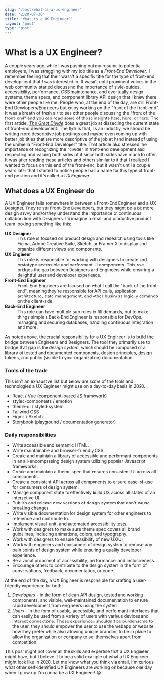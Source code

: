 ```yaml
---
slug: '/post/what-is-a-ux-engineer'
date: '2020-07-30'
title: 'What is a UX Engineer?'
layout: 'post'
type: 'post'
---
```


# What is a UX Engineer?

A couple years ago, while I was pushing out my resume to potential employers, I was struggling with my job title as a _Front-End Developer_. I remember feeling that their wasn't a specific title for the type of front-end development that _I_ was interested in. It wasn't until prominent voices in the web community started discussing the importance of style-guides, accessibility, performance, CSS maintenance, and eventually design systems, theme specs, and component library API design that I knew there were other people like me. People who, at the end of the day, are still Front-End Developers/Engineers but enjoy working on the "front of the front-end". It was a breath of fresh air to see other people discussing the "front of the front-end" and you can read some of those insights [here](https://css-tricks.com/the-great-divide/), [here](https://medium.com/webtraining/what-is-a-front-end-architect-12a955f96363), or [here](https://bradfrost.com/blog/post/frontend-design-react-and-a-bridge-over-the-great-divide/). The first article, [_The Great Divide_](https://css-tricks.com/the-great-divide/) does a great job at dissecting the current state of front-end development. The tl;dr is that, as an industry, we should be writing more descriptive job postings and maybe even coming up with better job titles that are more descriptive of the job at hand instead of using the umbrella "Front-End Developer" title. That article also stressed the importance of recognizing the "divide" in front-end development and respecting and valuing both sides of it since both sides have much to offer. It was after reading these articles and others similar to it that I realized I wanted to focus on this end of the front-end, but it wasn't until a couple years later that I started to notice people had a name for this type of front-end position and it's called a _UX Engineer_.

## What does a UX Engineer do

A UX Engineer falls somewhere in between a Front-End Engineer and a UX Designer. They're still Front-End Developers, but they might be a bit more design savvy and/or they understand the importance of continuous collaboration with Designers. I'd imagine a small and productive product team looking something like this:

<dl>
  <dt><strong>UX Designer</strong></dt>
  <dd>This role is focused on product design and research using tools like Figma, Adobe Creative Suite, Sketch, or Framer X to display and organize different views and components.</dd>
  <dt><strong>UX Engineer</strong></dt>
  <dd>This role is responsible for working with designers to create and prototype accessible and performant UI components. This role bridges the gap between Designers and Engineers while ensuring a delightful user and developer experience.</dd>
  <dt><strong>Front-End Engineer</strong></dt>
  <dd>Front-End Engineers are focused on what I call the "back of the front-end", meaning they're responsible for API calls, application architecture, state management, and other business logic-y demands on the client-side.</dd>
  <dt><strong>Back-End Engineer</strong></dt>
  <dd>This role can have multiple sub roles to fill demands, but to make things simple a Back-End Engineer is responsible for DevOps, managing and securing databases, handling continuous integration and more. </dd>
</dl>

As noted above, the crucial responsibility for a UX Engineer is to build the bridge between Engineers and Designers. The tool they primarily use to bridge that gap is the _design system_, which should be composed of a library of tested and documented components, design principles, design tokens, and public (visible to your organization) documentation.

### Tools of the trade

This isn't an exhaustive list but below are _some_ of the tools and technologies a UX Engineer might use on a day-to-day basis in 2020.

- React / Vue (component-based JS framework)
- styled-components / emotion
- theme-ui / styled-system
- Tailwind CSS
- Figma / Sketch
- Storybook (playground / documentation generator)

### Daily responsibilities

- Write accessible and semantic HTML.
- Write maintainable and browser-friendly CSS.
- Create and maintain a library of accessible and performant components in an all-encompassing design system utilizing popular Javascript frameworks.
- Create and maintain a theme spec that ensures consistent UI across all components.
- Create a consistent API across all components to ensure ease-of-use for consumers of design system.
- Manage component state to effectively build UX across all states of an interactive UI.
- Publish and release new versions of design system that don't cause breaking changes.
- Write visible documentation for design system for other engineers to reference and contribute to.
- Implement visual, unit, and automated accessibility tests.
- Work with designers to make sure theme spec covers all brand guidelines, including animations, colors, and typography.
- Work with designers to ensure feasibility of new UX/UI
- Work with engineers and consumers of design system to remove any pain points of design system while ensuring a quality developer experience.
- Be a vocal proponent of accessibility, performance, and inclusiveness.
- Encourage others to contribute to the design system in the form of conversations, feedback, documentation, or code.

At the end of the day, a UX Engineer is responsible for crafting a user-friendly experience for both:

1. _Developers_ - in the form of clean API design, tested and working components, and visible, well-maintained documentation to ensure rapid development from engineers using the system.
2. _Users_ - in the form of usable, accessible, and performant interfaces that can easily be used from a variety of users with various devices and internet connections. These experiences shouldn't be burdensome to the user, they should empower the user to use the webapp or website how they prefer while also allowing unique branding to be in place to allow the organization or company to set themselves apart from competition.

This post might not cover all the skills and expertise that a UX Engineer might have, but I believe it to be a solid example of what a UX Engineer might look like in 2020. Let me know what you think via email, I'm curious what other self-identified UX Engineers are working on because one day when I grow up I'm gonna be a UX Engineer! 😂
